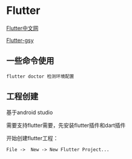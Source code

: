 # Flutter

[Flutter中文网](https://flutterchina.club/)

[Flutter-gsy](https://guoshuyu.cn/home/wx/Flutter-1.html)

## 一些命令使用

    flutter doctor 检测环境配置


## 工程创建

基于android studio

需要支持flutter需要，先安装flutter插件和dart插件

开始创建flutter工程：

    File ->  New -> New Flutter Project...